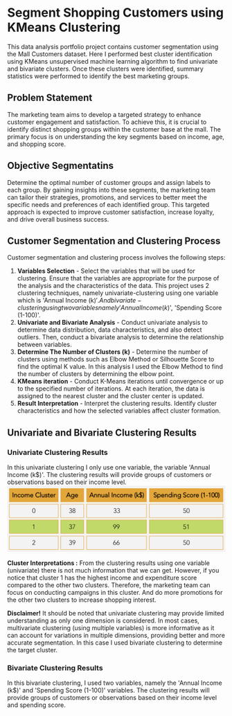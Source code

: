 # Segment Shopping Customers using KMeans Clustering
This data analysis portfolio project contains customer segmentation using the Mall Customers dataset. Here I performed best cluster identification using KMeans unsupervised machine learning algorithm to find univariate and bivariate clusters. Once these clusters were identified, summary statistics were performed to identify the best marketing groups. 


## Problem Statement
The marketing team aims to develop a targeted strategy to enhance customer engagement and satisfaction. To achieve this, it is crucial to identify distinct shopping groups within the customer base at the mall. The primary focus is on understanding the key segments based on income, age, and shopping score. 


## Objective Segmentatins
Determine the optimal number of customer groups and assign labels to each group. By gaining insights into these segments, the marketing team can tailor their strategies, promotions, and services to better meet the specific needs and preferences of each identified group. This targeted approach is expected to improve customer satisfaction, increase loyalty, and drive overall business success.


## Customer Segmentation and Clustering Process
Customer segmentation and clustering process involves the following steps:
1. **Variables Selection** - Select the variables that will be used for clustering. Ensure that the variables are appropriate for the purpose of the analysis and the characteristics of the data. This project uses 2 clustering techniques, namely univariate-clustering using one variable which is 'Annual Income (k$)'. And bivariate-clustering using two variables namely 'Annual Income (k$)', 'Spending Score (1-100)'.
2. **Univariate and Bivariate Analysis** - Conduct univariate analysis to determine data distribution, data characteristics, and also detect outliers. Then, conduct a bivariate analysis to determine the relationship between variables.
3. **Determine The Number of Clusters (k)** - Determine the number of clusters using methods such as Elbow Method or Silhouette Score to find the optimal K value. In this analysis I used the Elbow Method to find the number of clusters by determining the elbow point.
4. **KMeans iteration** - Conduct K-Means iterations until convergence or up to the specified number of iterations. At each iteration, the data is assigned to the nearest cluster and the cluster center is updated.
5. **Result Interpretation** - Interpret the clustering results. Identify cluster characteristics and how the selected variables affect cluster formation.


## Univariate and Bivariate Clustering Results
### Univariate Clustering Results
In this univariate clustering I only use one variable, the variable 'Annual Income (k$)'. The clustering results will provide groups of customers or observations based on their income level.
![alt text](https://github.com/salsabilafcr/Customer_Segmentation_and_Clustering/blob/main/Univariate%20Clusters.png?raw=true)

**Cluster Interpretations :**
From the clustering results using one variable (univariate) there is not much information that we can get. However, if you notice that cluster 1 has the highest income and expenditure score compared to the other two clusters. Therefore, the marketing team can focus on conducting campaigns in this cluster. And do more promotions for the other two clusters to increase shopping interest.

**Disclaimer!** It should be noted that univariate clustering may provide limited understanding as only one dimension is considered. In most cases, multivariate clustering (using multiple variables) is more informative as it can account for variations in multiple dimensions, providing better and more accurate segmentation. In this case I used bivariate clustering to determine the target cluster.


### Bivariate Clustering Results
In this bivariate clustering, I used two variables, namely the 'Annual Income (k$)' and 'Spending Score (1-100)' variables. The clustering results will provide groups of customers or observations based on their income level and spending score.

